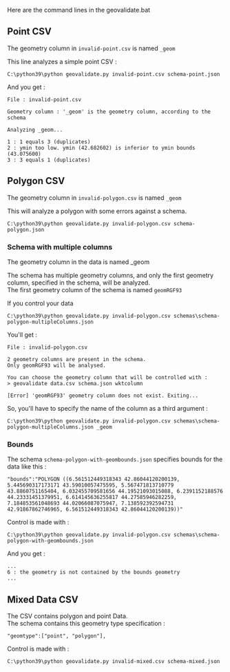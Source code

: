 Here are the command lines in the geovalidate.bat

## Point CSV
The geometry column in `invalid-point.csv` is named `_geom`

This line analyzes a simple point CSV :

	C:\python39\python geovalidate.py invalid-point.csv schema-point.json

And you get :

	File : invalid-point.csv
	
	Geometry column : '_geom' is the geometry column, according to the schema
	
	Analyzing _geom...
	
	1 : 1 equals 3 (duplicates)
	2 : ymin too low. ymin (42.682602) is inferior to ymin bounds (43.075600)
	3 : 3 equals 1 (duplicates)

## Polygon CSV
The geometry column in `invalid-polygon.csv` is named `_geom`

This will analyze a polygon with some errors against a schema.  


	C:\python39\python geovalidate.py invalid-polygon.csv schema-polygon.json

### Schema with multiple columns
The geometry column in the data is named _geom

The schema has multiple geometry columns, and only the first geometry column, specified in the schema, will be analyzed.  
The first geometry column of the schema is named `geomRGF93`

If you control your data

	C:\python39\python geovalidate.py invalid-polygon.csv schemas\schema-polygon-multipleColumns.json

You'll get :

	File : invalid-polygon.csv
	
	2 geometry columns are present in the schema.
	Only geomRGF93 will be analysed.
	
	You can choose the geometry column that will be controlled with :
	> geovalidate data.csv schema.json wktcolumn
	
	[Error] 'geomRGF93' geometry column does not exist. Exiting...

So, you'll have to specify the name of the column as a third argument :

	C:\python39\python geovalidate.py invalid-polygon.csv schemas\schema-polygon-multipleColumns.json _geom


### Bounds
The schema `schema-polygon-with-geombounds.json` specifies bounds for the data like this :

	"bounds":"POLYGON ((6.561512449318343 42.86044120200139, 5.445690317173171 43.59010057475595, 5.567471813710779 43.8860751165404, 6.032455709581656 44.19521093015088, 6.2391152188576 44.23331451379951, 6.614145636255817 44.27585946282259, 7.184853561048693 44.02066087075947, 7.138592392594731 42.91867862746965, 6.561512449318343 42.86044120200139))"

Control is made with :

	C:\python39\python geovalidate.py invalid-polygon.csv schemas\schema-polygon-with-geombounds.json

And you get :
	
	...
	6 : the geometry is not contained by the bounds geometry
	...

## Mixed Data CSV
The CSV contains polygon and point Data.  
The schema contains this geometry type specification :

	"geomtype":["point", "polygon"],


Control is made with :

	C:\python39\python geovalidate.py invalid-mixed.csv schema-mixed.json